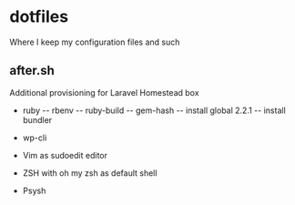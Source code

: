 # dotfiles
Where I keep my configuration files and such

## after.sh
Additional provisioning for Laravel Homestead box
- ruby
-- rbenv
-- ruby-build
-- gem-hash
-- install global 2.2.1
-- install bundler

- wp-cli
- Vim as sudoedit editor
- ZSH with oh my zsh as default shell
- Psysh
